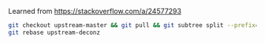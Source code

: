 Learned from https://stackoverflow.com/a/24577293

```sh
git checkout upstream-master && git pull && git subtree split --prefix=deconz --onto upstream-deconz -b upstream-deconz && git checkout master
git rebase upstream-deconz

````
